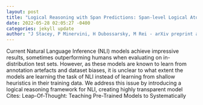 ```yaml
--- 
layout: post 
title: "Logical Reasoning with Span Predictions: Span-level Logical Atoms for Interpretable and Robust NLI Models" 
date: 2022-05-28 02:05:27 -0400 
categories: jekyll update 
author: "J Stacey, P Minervini, H Dubossarsky, M Rei - arXiv preprint arXiv:2205.11432, 2022" 
--- 
```

Current Natural Language Inference (NLI) models achieve impressive results, sometimes outperforming humans when evaluating on in-distribution test sets. However, as these models are known to learn from annotation artefacts and dataset biases, it is unclear to what extent the models are learning the task of NLI instead of learning from shallow heuristics in their training data. We address this issue by introducing a logical reasoning framework for NLI, creating highly transparent model Cites: Leap-Of-Thought: Teaching Pre-Trained Models to Systematically